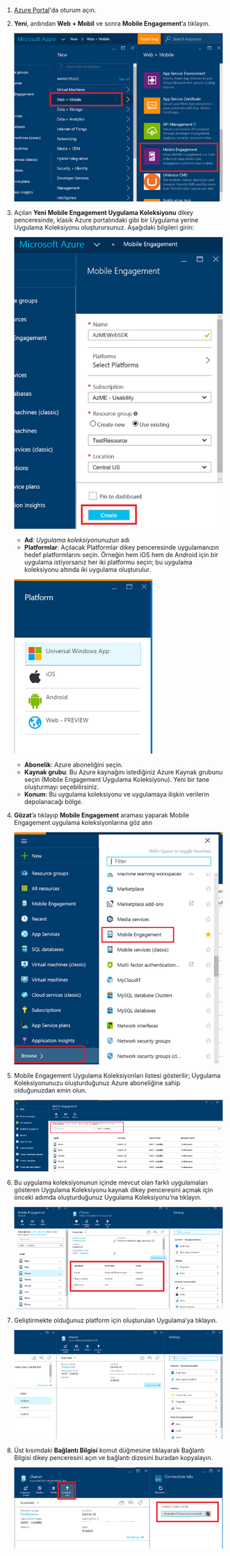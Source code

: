 1. [Azure Portal](https://portal.azure.com)'da oturum açın.

2. **Yeni**, ardından **Web + Mobil** ve sonra **Mobile Engagement**’a tıklayın.

    ![](./media/mobile-engagement-create-app-in-portal-new/browse-azme-extension.png)

3. Açılan **Yeni Mobile Engagement Uygulama Koleksiyonu** dikey penceresinde, klasik Azure portalındaki gibi bir Uygulama yerine Uygulama Koleksiyonu oluşturursunuz. Aşağıdaki bilgileri girin:

    ![](./media/mobile-engagement-create-app-in-portal-new/new-azme-app.png)

    - **Ad**: *Uygulama koleksiyonunuzun* adı 
    - **Platformlar**: Açılacak Platformlar dikey penceresinde uygulamanızın hedef platformlarını seçin. Örneğin hem iOS hem de Android için bir uygulama istiyorsanız her iki platformu seçin; bu uygulama koleksiyonu altında iki uygulama oluşturulur. 

    ![](./media/mobile-engagement-create-app-in-portal-new/choose-platform.png)

    - **Abonelik**: Azure aboneliğini seçin. 
    - **Kaynak grubu**: Bu Azure kaynağını istediğiniz Azure Kaynak grubunu seçin (Mobile Engagement Uygulama Koleksiyonu). Yeni bir tane oluşturmayı seçebilirsiniz.  
    - **Konum**: Bu uygulama koleksiyonu ve uygulamaya ilişkin verilerin depolanacağı bölge.

5. **Gözat**’a tıklayıp **Mobile Engagement** araması yaparak Mobile Engagement uygulama koleksiyonlarına göz atın

    ![](./media/mobile-engagement-create-app-in-portal-new/browse-mobile-engagement-menu.png)

6. Mobile Engagement Uygulama Koleksiyonları listesi gösterilir; Uygulama Koleksiyonunuzu oluşturduğunuz Azure aboneliğine sahip olduğunuzdan emin olun.

    ![](./media/mobile-engagement-create-app-in-portal-new/browse-mobile-engagement.png)

7. Bu uygulama koleksiyonunun içinde mevcut olan farklı uygulamaları gösteren Uygulama Koleksiyonu kaynak dikey penceresini açmak için önceki adımda oluşturduğunuz Uygulama Koleksiyonu’na tıklayın. 

    ![](./media/mobile-engagement-create-app-in-portal-new/mobile-engagement-app-collection.png)

8. Geliştirmekte olduğunuz platform için oluşturulan Uygulama’ya tıklayın. 

    ![](./media/mobile-engagement-create-app-in-portal-new/mobile-engagement-app.png)

9. Üst kısımdaki **Bağlantı Bilgisi** komut düğmesine tıklayarak Bağlantı Bilgisi dikey penceresini açın ve bağlantı dizesini buradan kopyalayın. 

    ![](./media/mobile-engagement-create-app-in-portal-new/app-connection-info.png)



<!--HONumber=Aug16_HO1-->


